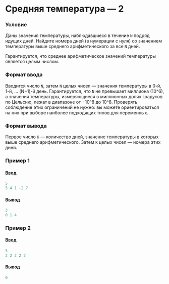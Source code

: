 # Средняя температура — 2

### Условие

Даны значения температуры, наблюдавшиеся в течение `N` подряд идущих дней. Найдите номера дней (в нумерации с нуля) со значением температуры выше среднего арифметического за все `N` дней.

Гарантируется, что среднее арифметическое значений температуры является целым числом.

### Формат ввода

Вводится число `N`, затем `N` целых чисел — значения температуры в 0-й, 1-й, ... (N−1)-й день. Гарантируется, что `N` не превышает миллиона (10^6), а значения температуры, измеряющиеся в миллионных долях градусов по Цельсию, лежат в диапазоне от −10^8 до 10^8. Проверять соблюдение этих ограничений не нужно: вы можете ориентироваться на них при выборе наиболее подходящих типов для переменных.

### Формат вывода

Первое число `K` — количество дней, значение температуры в которых выше среднего арифметического. Затем `K` целых чисел — номера этих дней.

### Пример 1

#### Ввод

```objectivec
5
5 4 1 -2 7
```
#### Вывод

```objectivec
3
0 1 4
```
### Пример 2

#### Ввод

```objectivec
5
2 2 2 2 2
```
#### Вывод

```objectivec
0
```